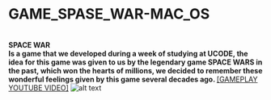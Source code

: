 # GAME_SPASE_WAR-MAC_OS
<b><br>SPACE WAR</br> Is a game that we developed during a week of studying at UCODE, the idea for this game was given to us by the legendary game SPACE WARS in the past, which won the hearts of millions, we decided to remember these wonderful feelings given by this game several decades ago. </b><a href="https://youtu.be/RzYbPhJxDvE" class="my-link">[GAMEPLAY YOUTUBE VIDEO]</a>
![alt text](https://github.com/crefise/GAME_SPASE_WAR-MAC_OS/blob/master/gameplay.gif)
